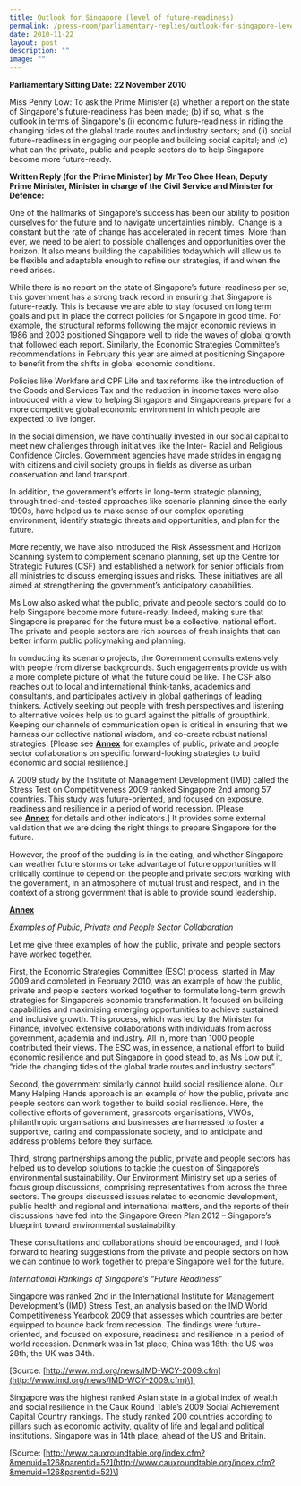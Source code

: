 ```yaml
---
title: Outlook for Singapore (level of future‑readiness)
permalink: /press-room/parliamentary-replies/outlook-for-singapore-level-of-future-readiness/
date: 2010-11-22
layout: post
description: ""
image: ""
---
```


**Parliamentary Sitting Date: 22 November 2010**

Miss Penny Low: To ask the Prime Minister (a) whether a report on the state of Singapore's future-readiness has been made; (b) if so, what is the outlook in terms of Singapore's (i) economic future-readiness in riding the changing tides of the global trade routes and industry sectors; and (ii) social future-readiness in engaging our people and building social capital; and (c) what can the private, public and people sectors do to help Singapore become more future-ready.

**Written Reply (for the Prime Minister) by** **Mr Teo Chee Hean, Deputy Prime Minister, Minister in charge of the Civil Service and Minister for Defence:**

One of the hallmarks of Singapore’s success has been our ability to position ourselves for the future and to navigate uncertainties nimbly.  Change is a constant but the rate of change has accelerated in recent times. More than ever, we need to be alert to possible challenges and opportunities over the horizon. It also means building the capabilities todaywhich will allow us to be flexible and adaptable enough to refine our strategies, if and when the need arises.

While there is no report on the state of Singapore’s future-readiness per se, this government has a strong track record in ensuring that Singapore is future-ready. This is because we are able to stay focused on long term goals and put in place the correct policies for Singapore in good time. For example, the structural reforms following the major economic reviews in 1986 and 2003 positioned Singapore well to ride the waves of global growth that followed each report. Similarly, the Economic Strategies Committee’s recommendations in February this year are aimed at positioning Singapore to benefit from the shifts in global economic conditions. 

Policies like Workfare and CPF Life and tax reforms like the introduction of the Goods and Services Tax and the reduction in income taxes were also introduced with a view to helping Singapore and Singaporeans prepare for a more competitive global economic environment in which people are expected to live longer.

In the social dimension, we have continually invested in our social capital to meet new challenges through initiatives like the Inter- Racial and Religious Confidence Circles. Government agencies have made strides in engaging with citizens and civil society groups in fields as diverse as urban conservation and land transport.

In addition, the government’s efforts in long-term strategic planning, through tried-and-tested approaches like scenario planning since the early 1990s, have helped us to make sense of our complex operating environment, identify strategic threats and opportunities, and plan for the future.

More recently, we have also introduced the Risk Assessment and Horizon Scanning system to complement scenario planning, set up the Centre for Strategic Futures (CSF) and established a network for senior officials from all ministries to discuss emerging issues and risks. These initiatives are all aimed at strengthening the government’s anticipatory capabilities.

Ms Low also asked what the public, private and people sectors could do to help Singapore become more future-ready. Indeed, making sure that Singapore is prepared for the future must be a collective, national effort. The private and people sectors are rich sources of fresh insights that can better inform public policymaking and planning.

In conducting its scenario projects, the Government consults extensively with people from diverse backgrounds. Such engagements provide us with a more complete picture of what the future could be like. The CSF also reaches out to local and international think-tanks, academics and consultants, and participates actively in global gatherings of leading thinkers. Actively seeking out people with fresh perspectives and listening to alternative voices help us to guard against the pitfalls of groupthink. Keeping our channels of communication open is critical in ensuring that we harness our collective national wisdom, and co-create robust national strategies. \[Please see <u>**Annex**</u> for examples of public, private and people sector collaborations on specific forward-looking strategies to build economic and social resilience.\] 

A 2009 study by the Institute of Management Development (IMD) called the Stress Test on Competitiveness 2009 ranked Singapore 2nd among 57 countries. This study was future-oriented, and focused on exposure, readiness and resilience in a period of world recession. \[Please see <u>**Annex**</u> for details and other indicators.\] It provides some external validation that we are doing the right things to prepare Singapore for the future. 

However, the proof of the pudding is in the eating, and whether Singapore can weather future storms or take advantage of future opportunities will critically continue to depend on the people and private sectors working with the government, in an atmosphere of mutual trust and respect, and in the context of a strong government that is able to provide sound leadership.

<u>**Annex**</u>

_Examples of Public, Private and People Sector Collaboration_  

Let me give three examples of how the public, private and people sectors have worked together.

First, the Economic Strategies Committee (ESC) process, started in May 2009 and completed in February 2010, was an example of how the public, private and people sectors worked together to formulate long-term growth strategies for Singapore’s economic transformation. It focused on building capabilities and maximising emerging opportunities to achieve sustained and inclusive growth. This process, which was led by the Minister for Finance, involved extensive collaborations with individuals from across government, academia and industry. All in, more than 1000 people contributed their views. The ESC was, in essence, a national effort to build economic resilience and put Singapore in good stead to, as Ms Low put it, “ride the changing tides of the global trade routes and industry sectors”.

Second, the government similarly cannot build social resilience alone. Our Many Helping Hands approach is an example of how the public, private and people sectors can work together to build social resilience. Here, the collective efforts of government, grassroots organisations, VWOs, philanthropic organisations and businesses are harnessed to foster a supportive, caring and compassionate society, and to anticipate and address problems before they surface.

Third, strong partnerships among the public, private and people sectors has helped us to develop solutions to tackle the question of Singapore’s environmental sustainability. Our Environment Ministry set up a series of focus group discussions, comprising representatives from across the three sectors. The groups discussed issues related to economic development, public health and regional and international matters, and the reports of their discussions have fed into the Singapore Green Plan 2012 – Singapore’s blueprint toward environmental sustainability.

These consultations and collaborations should be encouraged, and I look forward to hearing suggestions from the private and people sectors on how we can continue to work together to prepare Singapore well for the future.

_International Rankings of Singapore’s “Future Readiness”_

Singapore was ranked 2nd in the International Institute for Management Development’s (IMD) Stress Test, an analysis based on the IMD World Competitiveness Yearbook 2009 that assesses which countries are better equipped to bounce back from recession. The findings were future-oriented, and focused on exposure, readiness and resilience in a period of world recession. Denmark was in 1st place; China was 18th; the US was 28th; the UK was 34th.

\[Source: [http://www.imd.org/news/IMD-WCY-2009.cfm](http://www.imd.org/news/IMD-WCY-2009.cfm)\] 

Singapore was the highest ranked Asian state in a global index of wealth and social resilience in the Caux Round Table’s 2009 Social Achievement Capital Country rankings. The study ranked 200 countries according to pillars such as economic activity, quality of life and legal and political institutions. Singapore was in 14th place, ahead of the US and Britain.

\[Source: [http://www.cauxroundtable.org/index.cfm?&menuid=126&parentid=52](http://www.cauxroundtable.org/index.cfm?&menuid=126&parentid=52)\]